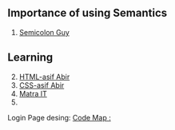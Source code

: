 
## Importance of using Semantics
1. [Semicolon Guy](https://www.youtube.com/watch?v=Tnp3yX9Z93Q)

## Learning

2. [HTML-asif Abir](https://www.youtube.com/@abir.upwork/playlists)
3. [CSS-asif Abir](https://www.youtube.com/@abir.upwork/playlists)
4. [Matra IT](https://www.youtube.com/@matrait9798/playlists)
5. 


Login Page desing:
[Code Map : ](https://www.youtube.com/shorts/lV7tBhBU2iw)
